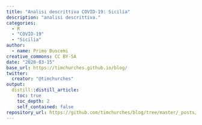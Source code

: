 ```yaml
---
title: "Analisi descrittiva COVID-19: Sicilia"
description: "analisi descrittiva."
categories:
  - R
  - "COVID-19"
  - "Sicilia"
author:
  - name: Primo Buscemi
creative_commons: CC BY-SA
date: "2020-03-15"
base_url: https://timchurches.github.io/blog/
twitter:
  creator: "@timchurches"
output:
  distill::distill_article:
    toc: true
    toc_depth: 2
    self_contained: false
repository_url: https://github.com/timchurches/blog/tree/master/_posts/2020-02-18-analysing-covid-19-2019-ncov-outbreak-data-with-r-part-1
---
```










